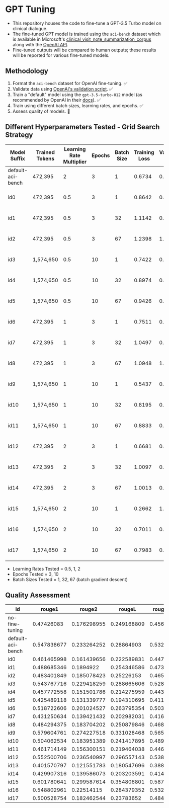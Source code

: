 # GPT Tuning

- This repository houses the code to fine-tune a GPT-3.5 Turbo model on clinical dialogue. 
- The fine-tuned GPT model is trained using the `aci-bench` dataset which is available in Microsoft's [clinical_visit_note_summarization_corpus](https://github.com/microsoft/clinical_visit_note_summarization_corpus) along with the [OpenAI API](https://openai.com/index/openai-api/).
- Fine-tuned outputs will be compared to human outputs; these results will be reported for various fine-tuned models.

## Methodology
1. Format the `aci-bench` dataset for OpenAI fine-tuning. ✅
2. Validate data using [OpenAI's validation script](https://cookbook.openai.com/examples/chat_finetuning_data_prep). ✅
3. Train a "default" model using the `gpt-3.5-turbo-012` model (as recommended by OpenAI in their [docs](https://platform.openai.com/docs/guides/fine-tuning#:~:text=gpt%2D3.5%2Dturbo%2D0125%20(recommended))). ✅
4. Train using different batch sizes, learning rates, and epochs. ✅
5. Assess quality of models. 🔄


## Different Hyperparameters Tested - Grid Search Strategy
| Model Suffix    | Trained Tokens |Learning Rate Multiplier| Epochs    | Batch Size | Training Loss | Validation Loss | Model Name |
| ------- | ------- | ------- | ------- | ------- | ------- | ------- | ------- |
| default-aci-bench | 472,395 | 2 | 3 | 1 | 0.6734 | 0.8788 | ft:gpt-3.5-turbo-0125:personal:default-aci-bench:9lDAbkNy |
| id0 | 472,395 | 0.5 | 3 | 1 | 0.8642 | 0.9285 | ft:gpt-3.5-turbo-0125:personal:id0-0-5-3-1:9lHCKWt6 |
| id1 | 472,395 | 0.5 | 3 | 32 | 1.1142 | 0.9966 | ft:gpt-3.5-turbo-0125:personal:id1-0-5-3-32:9lH86WrE |
| id2 | 472,395 | 0.5 | 3 | 67 | 1.2398 | 1.1496 | ft:gpt-3.5-turbo-0125:personal:id2-0-5-3-67:9lH8UvK4 |
| id3 | 1,574,650 | 0.5 | 10 | 1 | 0.7422 | 0.9144 | ft:gpt-3.5-turbo-0125:personal:id3-0-5-10-1:9lHvfLG8 |
| id4 | 1,574,650 | 0.5 | 10 | 32 | 0.8974 | 0.9212 | ft:gpt-3.5-turbo-0125:personal:id4-0-5-10-32:9lHdGty4 |
| id5 | 1,574,650 | 0.5 | 10 | 67 | 0.9426 | 0.9473 | ft:gpt-3.5-turbo-0125:personal:id5-0-5-10-67:9lHc7RWd |
| id6 | 472,395 | 1 | 3 | 1 | 0.7511 | 0.8946 | ft:gpt-3.5-turbo-0125:personal:id6-1-3-1:9lInZ0Yi |
| id7 | 472,395 | 1 | 3 | 32 | 1.0497 | 0.9494 | ft:gpt-3.5-turbo-0125:personal:id7-1-3-32:9lIiZDyS |
| id8 | 472,395 | 1 | 3 | 67 | 1.0948 | 1.0236 | ft:gpt-3.5-turbo-0125:personal:id8-1-3-67:9lIhXPXC |
| id9 | 1,574,650 | 1 | 10 | 1 | 0.5437 | 0.9825 | ft:gpt-3.5-turbo-0125:personal:id9-1-10-1:9lJxwuWa |
| id10 | 1,574,650 | 1 | 10 | 32 | 0.8195 | 0.8851 | ft:gpt-3.5-turbo-0125:personal:id10-1-10-32:9lJkMCw1 |
| id11 | 1,574,650 | 1 | 10 | 67 | 0.8833 | 0.9081 | ft:gpt-3.5-turbo-0125:personal:id11-1-10-67:9lJkGqJ5 |
| id12 | 472,395 | 2 | 3 | 1 | 0.6681 | 0.8778 |ft:gpt-3.5-turbo-0125:personal:id12-2-3-1:9lJz2sxA |
| id13 | 472,395 | 2 | 3 | 32 | 1.0097 | 0.9205 | ft:gpt-3.5-turbo-0125:personal:id13-2-3-32:9lJt3emA |
| id14 | 472,395 | 2 | 3 | 67 | 1.0013 | 0.9812 | ft:gpt-3.5-turbo-0125:personal:id14-2-3-67:9lK2HhyF|
| id15 | 1,574,650 | 2 | 10 | 1 | 0.2662 | 1.1277 | ft:gpt-3.5-turbo-0125:personal:id15-2-10-1:9lKVnn72 |
| id16 | 1,574,650 | 2 | 10 | 32 | 0.7011 | 0.8623 | ft:gpt-3.5-turbo-0125:personal:id16-2-10-32:9lKCyb7z |
| id17 | 1,574,650 | 2 | 10 | 67 | 0.7983 | 0.8676 | ft:gpt-3.5-turbo-0125:personal:id17-2-10-67:9lKF9kn8 |

- Learning Rates Tested = 0.5, 1, 2
- Epochs Tested = 3, 10
- Batch Sizes Tested = 1, 32, 67 (batch gradient descent)

## Quality Assessment
| id                 | rouge1   | rouge2   | rougeL   | rougeLsum | bertScore | average   |
|--------------------|----------|----------|----------|-----------|-----------|-----------|
| no-fine-tuning| 0.47426083   | 0.176298955   | 0.249168809   | 0.456341087 | 0.632515335 | 0.397717003 |
| default-aci-bench| 0.547838677 | 0.233264252   | 0.28864903   | 0.532429578 | 0.683181063 | 0.45707252   |
| id0 | 0.461465998   | 0.161439656   | 0.222589831 | 0.447362259 | 0.645534579 | 0.387678465 |
| id1 | 0.488685346 | 0.1894922 | 0.254346586 | 0.473521086 | 0.646550941 | 0.410519232 |
| id2 | 0.483401849 | 0.185078423 | 0.25226153 | 0.465779684 | 0.64290905 | 0.405886107 |
| id3 | 0.543767716 | 0.229418259 | 0.288665606 | 0.528047338 | 0.683086141 | 0.454597012 |
| id4 | 0.457772558 | 0.151501786 | 0.214275959 | 0.443538071 | 0.637459373 | 0.38090955 |
| id5 | 0.425489118 | 0.131339777 | 0.194310695 | 0.411636878 | 0.627833875 | 0.358122069 |
| id6 | 0.518722606 | 0.201024527 | 0.263795354 | 0.50359768 | 0.673006248 | 0.432029283 |
| id7 | 0.431250634 | 0.139421432 | 0.202982031 | 0.416744121 | 0.629479472 | 0.363975538 |
| id8 | 0.484294375 | 0.183704202 | 0.250879846 | 0.468147533 | 0.64547507 | 0.406500205 |
| id9 | 0.579604761 | 0.274227518 | 0.331028468 | 0.56517976 | 0.701949692 | 0.49039804 |
| id10 | 0.504062534 | 0.183951389 | 0.241417895 | 0.489547927 | 0.659888776 | 0.415773704 |
| id11 | 0.461714149 | 0.156300151 | 0.219464038 | 0.446361916 | 0.642121379 | 0.385192327 |
| id12 | 0.552500706 | 0.236540997 | 0.296557143 | 0.538424824 | 0.68781325 | 0.462367384 |
| id13 | 0.401570797 | 0.121551783 | 0.180547696 | 0.388084168 | 0.617024422 | 0.341755773 |
| id14 | 0.429907316 | 0.139586073 | 0.203203591 | 0.414540341 | 0.63207709 | 0.363862882 |
| id15 | 0.601780641 | 0.299587614 | 0.354806801 | 0.587760463 | 0.715226936 | 0.511832491 |
| id16 | 0.548802961 | 0.22514115 | 0.284379352 | 0.532321942 | 0.682127571 | 0.454554595 |
| id17 | 0.500528754 | 0.182462544 | 0.23783652 | 0.484936127 | 0.654691569 | 0.412091103 |

